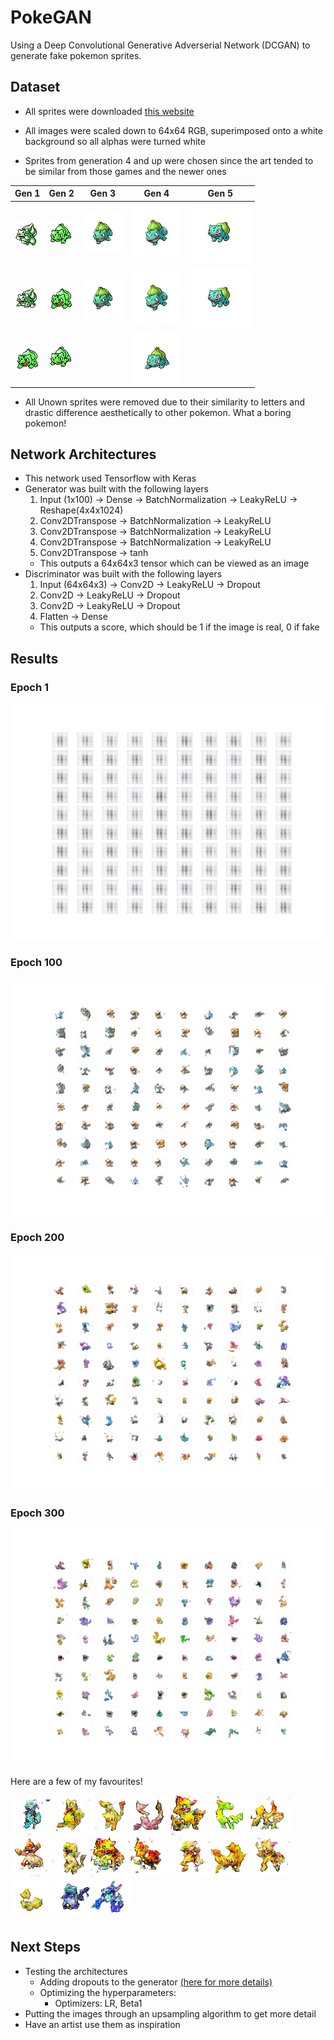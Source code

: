 # PokeGAN
Using a Deep Convolutional Generative Adverserial Network (DCGAN) to generate fake pokemon sprites.

## Dataset
* All sprites were downloaded [this website](https://veekun.com/dex/downloads)
* All images were scaled down to 64x64 RGB, superimposed onto a white background so all alphas were turned white

* Sprites from generation 4 and up were chosen since the art tended to be similar from those games and the newer ones

Gen 1 | Gen 2 | Gen 3 | Gen 4 | Gen 5
------|-------|-------|-------|------
![gen1](images/g1blue.png "Blue Bulbasaur")|![gen2](images/g2gold.png "Gold Bulbasaur")|![gen3](images/g3emerald.png "Emerald Bulbasaur")|![gen4](images/g4diamond.png "Diamond Bulbasaur")|![gen5](images/g5black.png "Black Bulbasaur")
![gen1](images/g1red.png "Red Bulbasaur")|![gen2](images/g2silver.png "Silver Bulbasaur")|![gen3](images/g3ruby.png "Ruby Bulbasaur")|![gen4](images/g4plat.png "Platinum Bulbasaur")|![gen5](images/g5black.png "Black Bulbasaur")
![gen1](images/g1yellow.png "Yellow Bulbasaur")|![gen2](images/g2crystal.png "Crystal Bulbasaur")||![gen4](images/g4soulsilver.png "SSilver Bulbasaur")|

* All Unown sprites were removed due to their similarity to letters and drastic difference aesthetically to other pokemon. What a boring pokemon!

## Network Architectures
* This network used Tensorflow with Keras
* Generator was built with the following layers
    1. Input (1x100) -> Dense -> BatchNormalization -> LeakyReLU -> Reshape(4x4x1024)
    2. Conv2DTranspose -> BatchNormalization -> LeakyReLU
    3. Conv2DTranspose -> BatchNormalization -> LeakyReLU
    4. Conv2DTranspose -> BatchNormalization -> LeakyReLU
    5. Conv2DTranspose -> tanh
    * This outputs a 64x64x3 tensor which can be viewed as an image
* Discriminator was built with the following layers
    1. Input (64x64x3) -> Conv2D -> LeakyReLU -> Dropout
    2. Conv2D -> LeakyReLU -> Dropout
    3. Conv2D -> LeakyReLU -> Dropout
    4. Flatten -> Dense
    * This outputs a score, which should be 1 if the image is real, 0 if fake

## Results
### Epoch 1
![epoch 1](images/epoch_0001.png "Sprites after 1 epoch")
### Epoch 100
![epoch 100](images/epoch_0100.png "Sprites after 100 epochs")
### Epoch 200
![epoch 200](images/epoch_0200.png "Sprites after 200 epochs")
### Epoch 300
![epoch 300](images/epoch_0300.png "Sprites after 300 epochs")

Here are a few of my favourites!

![](images/1002_fake.png)![](images/998_fake.png)![](images/037_fake.png)![](images/326_fake.png)![](images/531_fake.png)![](images/708_fake.png)![](images/067_fake.png)![](images/074_fake.png)![](images/210_fake.png)![](images/351_fake.png)![](images/471_fake.png)![](images/515_fake.png)![](images/584_fake.png)![](images/606_fake.png)![](images/722_fake.png)![](images/883_fake.png)![](images/018_fake.png)

## Next Steps
* Testing the architectures
    * Adding dropouts to the generator [(here for more details)](https://github.com/soumith/ganhacks)
    * Optimizing the hyperparameters:
        * Optimizers: LR, Beta1
* Putting the images through an upsampling algorithm to get more detail
* Have an artist use them as inspiration